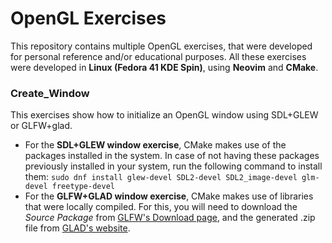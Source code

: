 # OpenGL Exercises

This repository contains multiple OpenGL exercises, that were developed for personal reference and/or educational purposes.
All these exercises were developed in **Linux (Fedora 41 KDE Spin)**, using **Neovim** and **CMake**.

### Create_Window

This exercises show how to initialize an OpenGL window using SDL+GLEW or GLFW+glad.

- For the **SDL+GLEW window exercise**, CMake makes use of the packages installed in the system. In case of not having these packages previously installed in your system, run the following command to install them:
  ``sudo dnf install glew-devel SDL2-devel SDL2_image-devel glm-devel freetype-devel``
- For the **GLFW+GLAD window exercise**, CMake makes use of libraries that were locally compiled. For this, you will need to download the *Source Package* from [GLFW's Download page](https://www.glfw.org/download.html), and the generated .zip file from [GLAD's website](https://glad.dav1d.de/).
